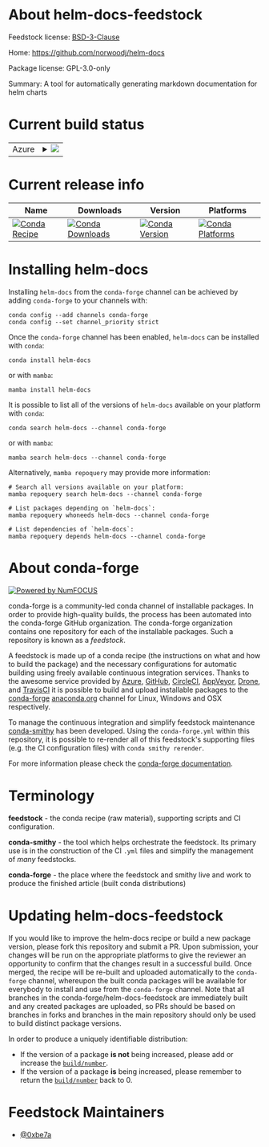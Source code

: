 About helm-docs-feedstock
=========================

Feedstock license: [BSD-3-Clause](https://github.com/conda-forge/helm-docs-feedstock/blob/main/LICENSE.txt)

Home: https://github.com/norwoodj/helm-docs

Package license: GPL-3.0-only

Summary: A tool for automatically generating markdown documentation for helm charts

Current build status
====================


<table>
    
  <tr>
    <td>Azure</td>
    <td>
      <details>
        <summary>
          <a href="https://dev.azure.com/conda-forge/feedstock-builds/_build/latest?definitionId=21484&branchName=main">
            <img src="https://dev.azure.com/conda-forge/feedstock-builds/_apis/build/status/helm-docs-feedstock?branchName=main">
          </a>
        </summary>
        <table>
          <thead><tr><th>Variant</th><th>Status</th></tr></thead>
          <tbody><tr>
              <td>linux_64</td>
              <td>
                <a href="https://dev.azure.com/conda-forge/feedstock-builds/_build/latest?definitionId=21484&branchName=main">
                  <img src="https://dev.azure.com/conda-forge/feedstock-builds/_apis/build/status/helm-docs-feedstock?branchName=main&jobName=linux&configuration=linux%20linux_64_" alt="variant">
                </a>
              </td>
            </tr><tr>
              <td>osx_64</td>
              <td>
                <a href="https://dev.azure.com/conda-forge/feedstock-builds/_build/latest?definitionId=21484&branchName=main">
                  <img src="https://dev.azure.com/conda-forge/feedstock-builds/_apis/build/status/helm-docs-feedstock?branchName=main&jobName=osx&configuration=osx%20osx_64_" alt="variant">
                </a>
              </td>
            </tr><tr>
              <td>win_64</td>
              <td>
                <a href="https://dev.azure.com/conda-forge/feedstock-builds/_build/latest?definitionId=21484&branchName=main">
                  <img src="https://dev.azure.com/conda-forge/feedstock-builds/_apis/build/status/helm-docs-feedstock?branchName=main&jobName=win&configuration=win%20win_64_" alt="variant">
                </a>
              </td>
            </tr>
          </tbody>
        </table>
      </details>
    </td>
  </tr>
</table>

Current release info
====================

| Name | Downloads | Version | Platforms |
| --- | --- | --- | --- |
| [![Conda Recipe](https://img.shields.io/badge/recipe-helm--docs-green.svg)](https://anaconda.org/conda-forge/helm-docs) | [![Conda Downloads](https://img.shields.io/conda/dn/conda-forge/helm-docs.svg)](https://anaconda.org/conda-forge/helm-docs) | [![Conda Version](https://img.shields.io/conda/vn/conda-forge/helm-docs.svg)](https://anaconda.org/conda-forge/helm-docs) | [![Conda Platforms](https://img.shields.io/conda/pn/conda-forge/helm-docs.svg)](https://anaconda.org/conda-forge/helm-docs) |

Installing helm-docs
====================

Installing `helm-docs` from the `conda-forge` channel can be achieved by adding `conda-forge` to your channels with:

```
conda config --add channels conda-forge
conda config --set channel_priority strict
```

Once the `conda-forge` channel has been enabled, `helm-docs` can be installed with `conda`:

```
conda install helm-docs
```

or with `mamba`:

```
mamba install helm-docs
```

It is possible to list all of the versions of `helm-docs` available on your platform with `conda`:

```
conda search helm-docs --channel conda-forge
```

or with `mamba`:

```
mamba search helm-docs --channel conda-forge
```

Alternatively, `mamba repoquery` may provide more information:

```
# Search all versions available on your platform:
mamba repoquery search helm-docs --channel conda-forge

# List packages depending on `helm-docs`:
mamba repoquery whoneeds helm-docs --channel conda-forge

# List dependencies of `helm-docs`:
mamba repoquery depends helm-docs --channel conda-forge
```


About conda-forge
=================

[![Powered by
NumFOCUS](https://img.shields.io/badge/powered%20by-NumFOCUS-orange.svg?style=flat&colorA=E1523D&colorB=007D8A)](https://numfocus.org)

conda-forge is a community-led conda channel of installable packages.
In order to provide high-quality builds, the process has been automated into the
conda-forge GitHub organization. The conda-forge organization contains one repository
for each of the installable packages. Such a repository is known as a *feedstock*.

A feedstock is made up of a conda recipe (the instructions on what and how to build
the package) and the necessary configurations for automatic building using freely
available continuous integration services. Thanks to the awesome service provided by
[Azure](https://azure.microsoft.com/en-us/services/devops/), [GitHub](https://github.com/),
[CircleCI](https://circleci.com/), [AppVeyor](https://www.appveyor.com/),
[Drone](https://cloud.drone.io/welcome), and [TravisCI](https://travis-ci.com/)
it is possible to build and upload installable packages to the
[conda-forge](https://anaconda.org/conda-forge) [anaconda.org](https://anaconda.org/)
channel for Linux, Windows and OSX respectively.

To manage the continuous integration and simplify feedstock maintenance
[conda-smithy](https://github.com/conda-forge/conda-smithy) has been developed.
Using the ``conda-forge.yml`` within this repository, it is possible to re-render all of
this feedstock's supporting files (e.g. the CI configuration files) with ``conda smithy rerender``.

For more information please check the [conda-forge documentation](https://conda-forge.org/docs/).

Terminology
===========

**feedstock** - the conda recipe (raw material), supporting scripts and CI configuration.

**conda-smithy** - the tool which helps orchestrate the feedstock.
                   Its primary use is in the construction of the CI ``.yml`` files
                   and simplify the management of *many* feedstocks.

**conda-forge** - the place where the feedstock and smithy live and work to
                  produce the finished article (built conda distributions)


Updating helm-docs-feedstock
============================

If you would like to improve the helm-docs recipe or build a new
package version, please fork this repository and submit a PR. Upon submission,
your changes will be run on the appropriate platforms to give the reviewer an
opportunity to confirm that the changes result in a successful build. Once
merged, the recipe will be re-built and uploaded automatically to the
`conda-forge` channel, whereupon the built conda packages will be available for
everybody to install and use from the `conda-forge` channel.
Note that all branches in the conda-forge/helm-docs-feedstock are
immediately built and any created packages are uploaded, so PRs should be based
on branches in forks and branches in the main repository should only be used to
build distinct package versions.

In order to produce a uniquely identifiable distribution:
 * If the version of a package **is not** being increased, please add or increase
   the [``build/number``](https://docs.conda.io/projects/conda-build/en/latest/resources/define-metadata.html#build-number-and-string).
 * If the version of a package **is** being increased, please remember to return
   the [``build/number``](https://docs.conda.io/projects/conda-build/en/latest/resources/define-metadata.html#build-number-and-string)
   back to 0.

Feedstock Maintainers
=====================

* [@0xbe7a](https://github.com/0xbe7a/)

